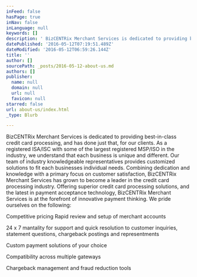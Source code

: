 ```yaml
---
inFeed: false
hasPage: true
inNav: false
inLanguage: null
keywords: []
description: ' BizCENTRix Merchant Services is dedicated to providing best-in-class credit card processing, and has done just that, for our clients. As a registered ISA/ISC with some of the largest registered MSP/ISO in the industry, we understand that each business is unique and different. Our team of industry knowledgeable representatives provides customized solutions to fit each businesses individual needs. Combining dedication and knowledge with a primary focus on customer satisfaction, BizCENTRix Merchant Services has grown to become a leader in the credit card processing industry. Offering superior credit card processing solutions, and the latest in payment acceptance technology, BizCENTRix Merchant Services is at the forefront of innovative payment thinking. We pride ourselves on the following: '
datePublished: '2016-05-12T07:19:51.489Z'
dateModified: '2016-05-12T06:59:26.144Z'
title: ''
author: []
sourcePath: _posts/2016-05-12-about-us.md
authors: []
publisher:
  name: null
  domain: null
  url: null
  favicon: null
starred: false
url: about-us/index.html
_type: Blurb

---
```

BizCENTRix Merchant Services is dedicated to providing best-in-class credit card processing, and has done just that, for our clients. As a registered ISA/ISC with some of the largest registered MSP/ISO in the industry, we understand that each business is unique and different. Our team of industry knowledgeable representatives provides customized solutions to fit each businesses individual needs. Combining dedication and knowledge with a primary focus on customer satisfaction, BizCENTRix Merchant Services has grown to become a leader in the credit card processing industry. Offering superior credit card processing solutions, and the latest in payment acceptance technology, BizCENTRix Merchant Services is at the forefront of innovative payment thinking. We pride ourselves on the following: 

Competitive pricing Rapid review and setup of merchant accounts

24 x 7 mantality for support and quick resolution to customer inquiries, statement questions, chargeback postings and representments

Custom payment solutions of your choice

Compatibility across multiple gateways

Chargeback management and fraud reduction tools